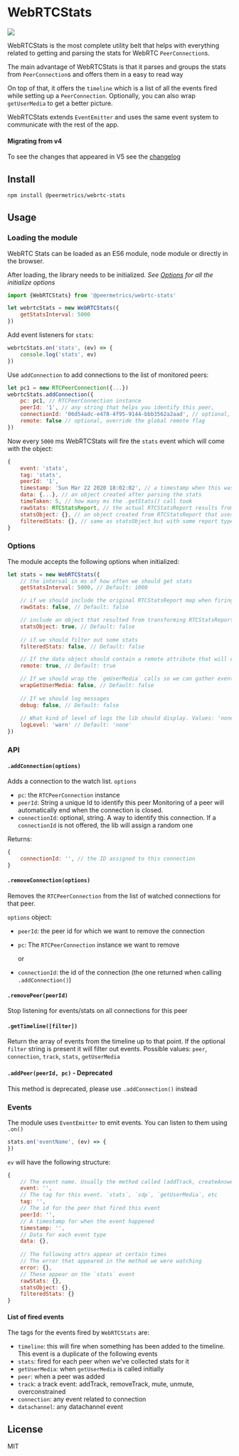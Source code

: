 # WebRTCStats

<img src="https://img.shields.io/npm/v/@peermetrics/webrtc-stats">

WebRTCStats is the most complete utility belt that helps with everything related to getting and parsing the stats for WebRTC `PeerConnection`s.

The main advantage of WebRTCStats is that it parses and groups the stats from `PeerConnection`s and offers them in a easy to read way

On top of that, it offers the `timeline` which is a list of all the events fired while setting up a `PeerConnection`. Optionally, you can also wrap `getUserMedia` to get a better picture.

WebRTCStats extends `EventEmitter` and uses the same event system to communicate with the rest of the app.

#### Migrating from v4
To see the changes that appeared in V5 see the [changelog](https://github.com/peermetrics/webrtc-stats/releases/tag/v5.0.0)


## Install

```sh
npm install @peermetrics/webrtc-stats
```

## Usage
### Loading the module
WebRTC Stats can be loaded as an ES6 module, node module or directly in the browser.

After loading, the library needs to be initialized.  *See [Options](#options) for all the initialize options*

```js
import {WebRTCStats} from '@peermetrics/webrtc-stats'

let webrtcStats = new WebRTCStats({
    getStatsInterval: 5000
})
```
Add event listeners for `stats`:
```js
webrtcStats.on('stats', (ev) => {
    console.log('stats', ev)
})
```
Use `addConnection` to add connections to the list of monitored peers:
```js
let pc1 = new RTCPeerConnection({...})
webrtcStats.addConnection({
    pc: pc1, // RTCPeerConnection instance
    peerId: '1', // any string that helps you identify this peer,
   	connectionId: '06d54adc-e478-4f95-9144-bbb3562a2aad', // optional, an id that you can use to keep track of this connection
    remote: false // optional, override the global remote flag
})
```
Now every `5000` ms  WebRTCStats will fire the `stats` event which will come with the object:
```js
{
    event: 'stats',
    tag: 'stats',
    peerId: '1',
    timestamp: 'Sun Mar 22 2020 18:02:02', // a timestamp when this was fired
    data: {...}, // an object created after parsing the stats
    timeTaken: 5, // how many ms the .getStats() call took
    rawStats: RTCStatsReport, // the actual RTCStatsReport results from `getStats()`
    statsObject: {}, // an object created from RTCStatsReport that uses the `id` for each report as a key
    filteredStats: {}, // same as statsObject but with some report types filtered out (eg: `codec`, `certificate`)
}
```

### Options
The module accepts the following options when initialized:
```js
let stats = new WebRTCStats({
    // the interval in ms of how often we should get stats
    getStatsInterval: 5000, // Default: 1000

    // if we should include the original RTCStatsReport map when firing the `stats` event
    rawStats: false, // Default: false

    // include an object that resulted from transforming RTCStatsReport into an oject (`report.id` as the key)
    statsObject: true, // Default: false
    
    // if we should filter out some stats
    filteredStats: false, // Default: false

    // If the data object should contain a remote attribute that will contain stats for the remote peer, from `remote-inbound-rtp`, etc
    remote: true, // Default: true

    // If we should wrap the `geUserMedia` calls so we can gather events when the methods is called or success/error
    wrapGetUserMedia: false, // Default: false
    
    // If we should log messages
    debug: false, // Default: false
    
    // What kind of level of logs the lib should display. Values: 'none', 'error', 'warn', 'info', 'debug'
    logLevel: 'warn' // Default: 'none'
})
```

### API
#### `.addConnection(options)`
Adds a connection to the watch list.
`options`

  - `pc`: the `RTCPeerConnection` instance
  - `peerId`: String a unique Id to identify this peer
    Monitoring of a peer will automatically end when the connection is closed.
  - `connectionId`: optional, string. A way to identify this connection. If a `connectionId` is not offered, the lib will assign a random one

Returns:

```js
{
    connectionId: '', // the ID assigned to this connection
}
```



#### `.removeConnection(options)`

Removes the `RTCPeerConnection` from the list of watched connections for that peer.

`options` object:

- `peerId`: the peer id for which we want to remove the connection

- `pc`: The `RTCPeerConnection` instance we want to remove

  or

- `connectionId`: the id of the connection (the one returned when calling `.addConnection()`)

#### `.removePeer(peerId)`

Stop listening for events/stats on all connections for this peer

#### `.getTimeline([filter])`
Return the array of events from the timeline up to that point.
If the optional `filter` string is present it will filter out events. Possible values: `peer`, `connection`, `track`, `stats`, `getUserMedia`

#### `.addPeer(peerId, pc)` - Deprecated

This method is deprecated, please use `.addConnection()` instead

### Events
The module uses `EventEmitter` to emit events. You can listen to them using `.on()`
```js
stats.on('eventName', (ev) => {
})
```
`ev` will have the following structure:

```js
{
    // The event name. Usually the method called (addTrack, createAnswer)
    event: '',
    // The tag for this event. `stats`, `sdp`, `getUserMedia`, etc
    tag: '',
    // The id for the peer that fired this event
    peerId: '',
    // A timestamp for when the event happened
    timestamp: '',
    // Data for each event type
    data: {},
    
    // The following attrs appear at certain times
    // The error that appeared in the method we were watching
    error: {},
    // These appear on the `stats` event
    rawStats: {},
    statsObject: {},
    filteredStats: {}
}
```

#### List of fired events

The tags for the events fired by `WebRTCStats` are:

- `timeline`: this will fire when something has been added to the timeline. This event is a duplicate of the following events
- `stats`: fired for each peer when we've collected stats for it
- `getUserMedia`: when `getUserMedia` is called initially
- `peer`: when a peer was added
- `track`: a track event: addTrack, removeTrack, mute, unmute, overconstrained
- `connection`: any event related to connection
- `datachannel`: any datachannel event

## License
MIT
